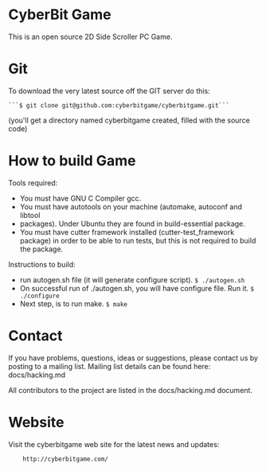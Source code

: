 CyberBit Game
=========

This is an open source 2D Side Scroller PC Game. 

Git
=========

To download the very latest source off the GIT server do this:

    ```$ git clone git@github.com:cyberbitgame/cyberbitgame.git```

(you'll get a directory named cyberbitgame created, filled with the source code)

How to build Game
=========

Tools required:

* You must have GNU C Compiler gcc.
* You must have autotools on your machine (automake, autoconf and libtool 
* packages). Under Ubuntu they are found in build-essential package.
* You must have cutter framework installed (cutter-test_framework package) in 
  order to be able to run tests, but this is not required to build the package.

Instructions to build:

* run autogen.sh file (it will generate configure script). ```$ ./autogen.sh```
* On successful run of ./autogen.sh, you will have configure file. 
  Run it. ```$ ./configure```
* Next step, is to run make. ```$ make```

Contact
=========
If you have problems, questions, ideas or suggestions, please contact us
by posting to a mailing list. Mailing list details can be found here:
docs/hacking.md

All contributors to the project are listed in the docs/hacking.md document.

Website
=========

Visit the cyberbitgame web site for the latest news and updates:

        http://cyberbitgame.com/

